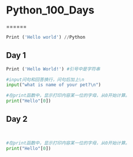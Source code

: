 # Python_100_Days
======

```Python
Print ('Hello world') //Python

```
## Day 1

```Python
Print ('Hello World!') #引号中是字符串

#input问句和回答换行，问句后加上\n
input("what is name of your pet?\n")

#在print函数中，显示打印内容某一位的字母，从0开始计算。
print("Hello"[0])

```
## Day 2

```Python


#在print函数中，显示打印内容某一位的字母，从0开始计算。
print("Hello"[0])

```
